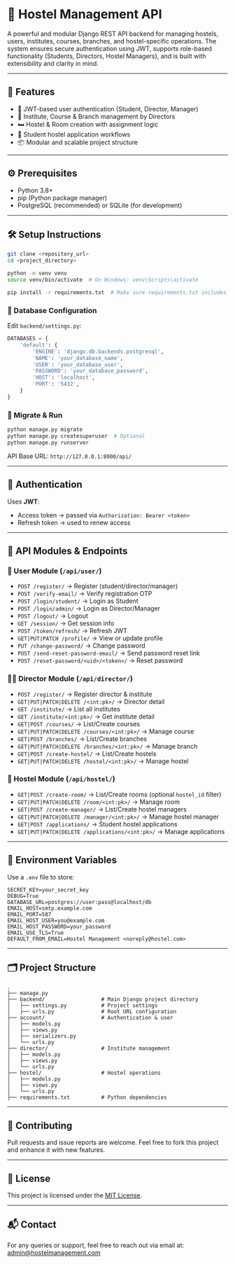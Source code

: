 # 🏨 Hostel Management API

A powerful and modular Django REST API backend for managing hostels, users, institutes, courses, branches, and hostel-specific operations. The system ensures secure authentication using JWT, supports role-based functionality (Students, Directors, Hostel Managers), and is built with extensibility and clarity in mind.

---

## 🚀 Features

- 🔐 JWT-based user authentication (Student, Director, Manager)
- 🏫 Institute, Course & Branch management by Directors
- 🛏️ Hostel & Room creation with assignment logic
- 📄 Student hostel application workflows
- 📦 Modular and scalable project structure

---

## ⚙️ Prerequisites

- Python 3.8+
- pip (Python package manager)
- PostgreSQL (recommended) or SQLite (for development)

---

## 🛠️ Setup Instructions

```bash
git clone <repository_url>
cd <project_directory>

python -m venv venv
source venv/bin/activate  # On Windows: venv\Scripts\activate

pip install -r requirements.txt  # Make sure requirements.txt includes all necessary packages
```

### 🔧 Database Configuration

Edit `backend/settings.py`:

```python
DATABASES = {
    'default': {
        'ENGINE': 'django.db.backends.postgresql',
        'NAME': 'your_database_name',
        'USER': 'your_database_user',
        'PASSWORD': 'your_database_password',
        'HOST': 'localhost',
        'PORT': '5432',
    }
}
```

### 🔨 Migrate & Run

```bash
python manage.py migrate
python manage.py createsuperuser  # Optional
python manage.py runserver
```

API Base URL: `http://127.0.0.1:8000/api/`

---

## 🔑 Authentication

Uses **JWT**:

- Access token → passed via `Authorization: Bearer <token>`
- Refresh token → used to renew access

---

## 📡 API Modules & Endpoints

### 👤 User Module (`/api/user/`)

- `POST /register/` → Register (student/director/manager)
- `POST /verify-email/` → Verify registration OTP
- `POST /login/student/` → Login as Student
- `POST /login/admin/` → Login as Director/Manager
- `POST /logout/` → Logout
- `GET /session/` → Get session info
- `POST /token/refresh/` → Refresh JWT
- `GET|PUT|PATCH /profile/` → View or update profile
- `PUT /change-password/` → Change password
- `POST /send-reset-password-email/` → Send password reset link
- `POST /reset-password/<uid>/<token>/` → Reset password

### 🧑‍🏫 Director Module (`/api/director/`)

- `POST /register/` → Register director & institute
- `GET|PUT|PATCH|DELETE /<int:pk>/` → Director detail
- `GET /institute/` → List all institutes
- `GET /institute/<int:pk>/` → Get institute detail
- `GET|POST /courses/` → List/Create courses
- `GET|PUT|PATCH|DELETE /courses/<int:pk>/` → Manage course
- `GET|POST /branches/` → List/Create branches
- `GET|PUT|PATCH|DELETE /branches/<int:pk>/` → Manage branch
- `GET|POST /create-hostel/` → List/Create hostels
- `GET|PUT|PATCH|DELETE /hostel/<int:pk>/` → Manage hostel

### 🏢 Hostel Module (`/api/hostel/`)

- `GET|POST /create-room/` → List/Create rooms (optional `hostel_id` filter)
- `GET|PUT|PATCH|DELETE /room/<int:pk>/` → Manage room
- `GET|POST /create-manager/` → List/Create hostel managers
- `GET|PUT|PATCH|DELETE /manager/<int:pk>/` → Manage hostel manager
- `GET|POST /applications/` → Student hostel applications
- `GET|PUT|PATCH|DELETE /applications/<int:pk>/` → Manage applications

---

## 🔐 Environment Variables

Use a `.env` file to store:

```env
SECRET_KEY=your_secret_key
DEBUG=True
DATABASE_URL=postgres://user:pass@localhost/db
EMAIL_HOST=smtp.example.com
EMAIL_PORT=587
EMAIL_HOST_USER=you@example.com
EMAIL_HOST_PASSWORD=your_password
EMAIL_USE_TLS=True
DEFAULT_FROM_EMAIL=Hostel Management <noreply@hostel.com>
```

---

## 🗂️ Project Structure

```text
.
├── manage.py
├── backend/                  # Main Django project directory
│   ├── settings.py           # Project settings
│   ├── urls.py               # Root URL configuration
├── account/                  # Authentication & user
│   ├── models.py
│   ├── views.py
│   ├── serializers.py
│   └── urls.py
├── director/                 # Institute management
│   ├── models.py
│   ├── views.py
│   └── urls.py
├── hostel/                   # Hostel operations
│   ├── models.py
│   ├── views.py
│   └── urls.py
├── requirements.txt          # Python dependencies
```

---

## 🤝 Contributing

Pull requests and issue reports are welcome. Feel free to fork this project and enhance it with new features.

---

## 📃 License

This project is licensed under the [MIT License](LICENSE).

---

## 📬 Contact

For any queries or support, feel free to reach out via email at: [admin@hostelmanagement.com](mailto\:admin@hostelmanagement.com)

